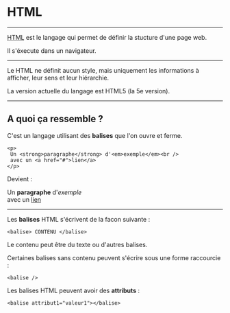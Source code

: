 # HTML



---



<acronym title="HyperText Markup Language">HTML</acronym> est le langage qui permet de définir la stucture d'une page web.

Il s'éxecute dans un navigateur.

<div id="browsers" class="fragment">
    <i title="Chrome" class="fa fa-chrome"></i>
    <i title="Firefox" class="fa fa-firefox"></i>
    <i title="Internet Explorer" class="fa fa-internet-explorer"></i>
    <i title="Safari" class="fa fa-safari"></i>
    <i title="Opera" class="fa fa-opera"></i>
</div>


***


Le HTML ne définit aucun style, mais uniquement les informations à afficher, leur sens et leur hiérarchie.

La version actuelle du langage est HTML5 (la 5e version).



---



## A quoi ça ressemble ?

C'est un langage utilisant des **balises** que l'on ouvre et ferme.

```
<p>
 Un <strong>paragraphe</strong> d'<em>exemple</em><br />
 avec un <a href="#">lien</a>
</p>
```
Devient :
<p>
  Un <strong>paragraphe</strong> d'<em>exemple</em><br />
  avec un <a href="#">lien</a>
</p>


***


Les **balises** HTML s'écrivent de la facon suivante :
```
<balise> CONTENU </balise>
```
Le contenu peut être du texte ou d'autres balises.

Certaines balises sans contenu peuvent s'écrire sous une forme raccourcie :
```
<balise />
```

Les balises HTML peuvent avoir des **attributs** :
```
<balise attribut1="valeur1"></balise>
```
